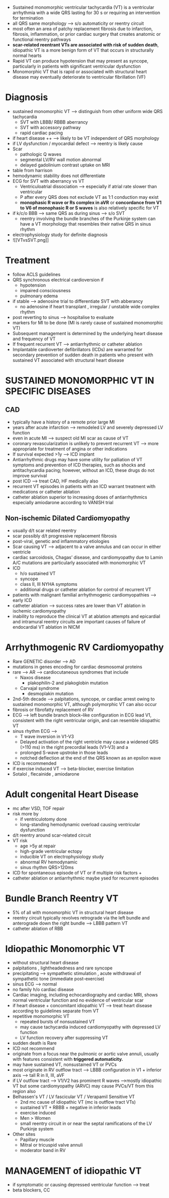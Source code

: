 - Sustained monomorphic ventricular tachycardia (VT) is a ventricular arrhythmia with a wide QRS lasting for 30 s or requiring an intervention for termination
- all QRS same morphology --> s/o automaticity or reentry circuit 
- most often an area of patchy replacement fibrosis due to infarction, fibrosis, inflammation, or prior cardiac surgery that creates anatomic or functional reentry pathways 
- **scar-related reentrant VTs are associated with risk of sudden death**, idiopathic VT is a more benign form of VT that occurs in structurally normal hearts
- Rapid VT can produce hypotension that may present as syncope, particularly in patients with significant ventricular dysfunction 
- Monomorphic VT that is rapid or associated with structural heart disease may eventually deteriorate to ventricular fibrillation (VF) 
# Diagnosis 
- sustained monomorphic VT --> distinguish from other uniform wide QRS tachycardia 
	- SVT with LBBB/ RBBB aberrancy 
	- SVT with accessory pathway 
	- rapid cardiac pacing 
- if heart disease ++ --> likely to be VT independent of QRS morphology 
- if LV dysfunction / myocardial defect --> reentry is likely cause 
- Scar 
	- pathologic Q waves 
	- segmental LV/RV wall motion abnormal 
	- delayed gadolinium contrast uptake on MRI 
- table from harrison 
- hemodynamic stability does not differentiate 
- ECG for SVT with aberrancy vs VT 
	- Ventriculoatrial dissociation --> especially if atrial rate slower than ventricular 
	- P after every QRS does not exclude VT as 1:1 conduction may exist 
	- **monophasic R wave or Rs complex in aVR** or **concordance from V1 to V6 of monophasic R or S waves** is also relatively specific for VT 
- if k/c/o BBB --> same QRS as during sinus --> s/o SVT 
	- reentry involving the bundle branches of the Purkinje system can have a VT morphology that resembles their native QRS in sinus rhythm 
- electrophysiology study for definite diagnosis 
- ![[VTvsSVT.png]]
# Treatment 
- follow ACLS guidelines 
- QRS synchronous electrical cardioversion if 
	- hypotension 
	- impaired consciousness 
	- pulmonary edema 
- if stable --> adenosine trial to differentiate SVT with abberancy 
	- no adenosine if heart transplant , irregular / unstable wide complex rhythm 
- post reverting to sinus --> hospitalise to evaluate 
- markers for MI to be done (MI is rarely cause of sustained monomorphic VT)
- Subsequent management is determined by the underlying heart disease and frequency of VT 
- If frequent recurrent VT --> antiarrhythmic or catheter ablation 
- Implantable cardioverter defibrillators (ICDs) are warranted for secondary prevention of sudden death in patients who present with sustained VT associated with structural heart disease 
# SUSTAINED MONOMORPHIC VT IN SPECIFIC DISEASES 
## CAD 
- typically have a history of a remote prior large MI 
- years after acute infarction --> remodeled LV and severely depressed LV function 
- even in acute MI --> suspect old MI scar as cause of VT 
- coronary revascularization is unlikely to prevent recurrent VT --> more appropriate for treatment of angina or other indications 
- If survival expected >1y --> ICD implant 
- Antiarrhythmic drugs may have some utility for palliation of VT symptoms and prevention of ICD therapies, such as shocks and antitachycardia pacing; however, without an ICD, these drugs do not improve survival 
- post ICD --> treat CAD, HF medically also 
- recurrent VT episodes in patients with an ICD warrant treatment with medications or catheter ablation 
- catheter ablation superior to increasing doses of antiarrhythmics especially amiodarone according to VANISH trial 
## Non-ischemic Dilated Cardiomyopathy 
- usually d/t scar related reentry 
- scar possibly d/t progressive replacement fibrosis 
- post-viral, genetic and inflammatory etiologies 
- Scar causing VT --> adjacent to a valve annulus and can occur in either ventricle
- cardiac sarcoidosis, Chagas’ disease, and cardiomyopathy due to Lamin A/C mutations are particularly associated with monomorphic VT 
- ICD 
	- h/o sustained VT 
	- syncope 
	- class II, III NYHA symptoms 
	- additional drugs or catheter ablation for control of recurrent VT 
- patients with malignant familial arrhythmogenic cardiomyopathies --> early ICD 
- catheter ablation --> success rates are lower than VT ablation in ischemic cardiomyopathy 
- inability to reproduce the clinical VT at ablation attempts and epicardial and intramural reentry circuits are important causes of failure of endocardial VT ablation in NICM 
# Arrhythmogenic RV Cardiomyopathy 
- Rare GENETIC disorder --> AD 
- mutations in genes encoding for cardiac desmosomal proteins 
- rare --> AR --> cardiocutaneous syndromes that include
	- Naxos disease 
		- plakophilin-2 and plakoglobin mutation 
	- Carvajal syndrome
		- desmoplakin mutation 
- 2nd-5th decade --> palpitations, syncope, or cardiac arrest owing to sustained monomorphic VT, although polymorphic VT can also occur
- fibrosis or fibrofatty replacement of RV 
- ECG --> left bundle branch block–like configuration in ECG lead V1, consistent with the right ventricular origin, and can resemble idiopathic VT
- sinus rhythm ECG --> 
	- T wave inversion in V1-V3 
	- Delayed activation of the right ventricle may cause a widened QRS (>110 ms) in the right precordial leads (V1–V3) and a 
	- prolonged S-wave upstroke in those leads 
	- notched deflection at the end of the QRS known as an epsilon wave 
- ICD is recommended 
- if exercise induced VT --> beta-blocker, exercise limitation 
- Sotalol , flecainide , amiodarone 
# Adult congenital Heart Disease 
- mc after VSD, TOF repair
- risk more by 
	- if ventriculotomy done 
	- long-standing hemodynamic overload causing ventricular dysfunction 
- d/t reentry around scar-related circuit 
- VT risk 
	- age >5y at repair 
	- high-grade ventricular ectopy 
	- inducible VT on electrophysiology study 
	- abnormal RV hemodynamic 
	- sinus rhythm QRS>120ms 
- ICD for spontaneous episode of VT or if multiple risk factors + 
- catheter ablation or antiarrhythmic maybe ysed for recurrent episodes 
# Bundle Branch Reentry VT 
- 5% of all with monomorphic VT in structural heart disease 
- reentry circuit typically revolves retrograde via the left bundle and anterograde down the right bundle --> LBBB pattern VT 
- catheter ablation of RBB 
# Idiopathic Monomorphic VT 
- without structural heart disease 
- palpitations , lightheadedness and rare syncope 
- precipitating --> sympathetic stimulation , acute withdrawal of sympathetic tone (immediate post-exercise) 
- sinus ECG --> normal 
- no family h/o cardiac disease 
- Cardiac imaging, including echocardiography and cardiac MRI, shows normal ventricular function and no evidence of ventricular scar 
- if heart disease + concomitant idiopathic VT --> treat heart disease according to guidelines separate from VT 
- repetitive monomorphic VT 
	- repeated bursts of nonsustained VT 
	- may cause tachycardia induced cardiomyopathy with depressed LV function 
	- LV function recovery after suppressing VT 
- sudden death is Rare 
- ICD not recommend 
- originate from a focus near the pulmonic or aortic valve annuli, usually with features consistent with **triggered automaticity.**
- may have sustained VT, nonsustained VT or PVCs 
- most originate in RV outflow tract --> LBBB configuration in V1 + inferior axis --> tall R in II, III, aVF 
- if LV outflow tract --> V1/V2 has prominent R waves -->mostly idiopathic VT but some cardiomyopathy (ARVC) may cause PVCs/VT from this region also 
- Belhassen's VT / LV fascicular VT / Verapamil Sensitive VT 
	- 2nd mc cause of idiopathic VT (mc is outflow tract VTs) 
	- sustained VT + RBBB + negative in inferior leads 
	- exercise induced 
	- Men > Women 
	- small reentry circuit in or near the septal ramifications of the LV Purkinje system 
- Other sites 
	- Papillary muscle 
	- Mitral or tricuspid valve annuli 
	- moderator band in RV 
# MANAGEMENT of idiopathic VT 
- if symptomatic or causing depressed ventricular function --> treat 
- beta blockers, CC